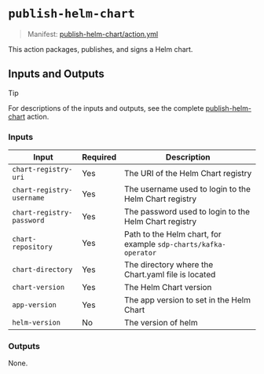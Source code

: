 # `publish-helm-chart`

> Manifest: [publish-helm-chart/action.yml][publish-helm-chart]

This action packages, publishes, and signs a Helm chart.

## Inputs and Outputs

> [!TIP]
> For descriptions of the inputs and outputs, see the complete [publish-helm-chart] action.

### Inputs

| Input                     | Required | Description                                                     |
| ------------------------- | -------- | --------------------------------------------------------------- |
| `chart-registry-uri`      | Yes      | The URI of the Helm Chart registry                              |
| `chart-registry-username` | Yes      | The username used to login to the Helm Chart registry           |
| `chart-registry-password` | Yes      | The password used to login to the Helm Chart registry           |
| `chart-repository`        | Yes      | Path to the Helm chart, for example `sdp-charts/kafka-operator` |
| `chart-directory`         | Yes      | The directory where the Chart.yaml file is located              |
| `chart-version`           | Yes      | The Helm Chart version                                          |
| `app-version`             | Yes      | The app version to set in the Helm Chart                        |
| `helm-version`            | No       | The version of helm                                             |

### Outputs

None.

[publish-helm-chart]: ./action.yaml
